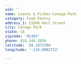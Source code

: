 ```yaml
---
uid: ''
name: Loaves & Fishes-Canoga Park
category: Food Pantry
address_1: 21600 Hart Street
city: Canoga Park
state: CA
zipcode: '91303'
phone: 818.340.2050
latitude: '34.1973704'
longitude: '-118.6002723'

---
```

